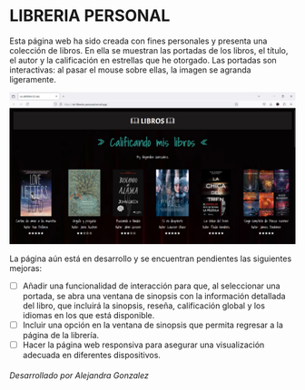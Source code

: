# LIBRERIA PERSONAL 

Esta página web ha sido creada con fines personales y presenta una colección de libros. En ella se muestran las portadas de los libros, el título, el autor y la calificación en estrellas que he otorgado. Las portadas son interactivas: al pasar el mouse sobre ellas, la imagen se agranda ligeramente.

![Pagina libreria](https://github.com/Alejandraglezjaime/Mi-libreria-personal/blob/master/img/index%20.jpg?raw=true)

La página aún está en desarrollo y se encuentran pendientes las siguientes mejoras:

- [ ] Añadir una funcionalidad de interacción para que, al seleccionar una portada, se abra una ventana de sinopsis con la información detallada del libro, que incluirá la sinopsis, reseña, calificación global y los idiomas en los que está disponible.
- [ ] Incluir una opción en la ventana de sinopsis que permita regresar a la página de la librería.
- [ ] Hacer la página web responsiva para asegurar una visualización adecuada en diferentes dispositivos.

###### Desarrollado por Alejandra Gonzalez
